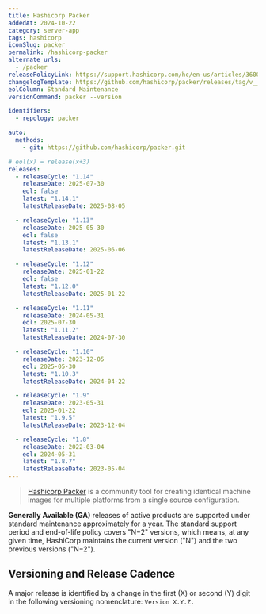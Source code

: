 ```yaml
---
title: Hashicorp Packer
addedAt: 2024-10-22
category: server-app
tags: hashicorp
iconSlug: packer
permalink: /hashicorp-packer
alternate_urls:
  - /packer
releasePolicyLink: https://support.hashicorp.com/hc/en-us/articles/360021185113-Support-Period-and-End-of-Life-EOL-Policy
changelogTemplate: https://github.com/hashicorp/packer/releases/tag/v__LATEST__
eolColumn: Standard Maintenance
versionCommand: packer --version

identifiers:
  - repology: packer

auto:
  methods:
    - git: https://github.com/hashicorp/packer.git

# eol(x) = release(x+3)
releases:
  - releaseCycle: "1.14"
    releaseDate: 2025-07-30
    eol: false
    latest: "1.14.1"
    latestReleaseDate: 2025-08-05

  - releaseCycle: "1.13"
    releaseDate: 2025-05-30
    eol: false
    latest: "1.13.1"
    latestReleaseDate: 2025-06-06

  - releaseCycle: "1.12"
    releaseDate: 2025-01-22
    eol: false
    latest: "1.12.0"
    latestReleaseDate: 2025-01-22

  - releaseCycle: "1.11"
    releaseDate: 2024-05-31
    eol: 2025-07-30
    latest: "1.11.2"
    latestReleaseDate: 2024-07-30

  - releaseCycle: "1.10"
    releaseDate: 2023-12-05
    eol: 2025-05-30
    latest: "1.10.3"
    latestReleaseDate: 2024-04-22

  - releaseCycle: "1.9"
    releaseDate: 2023-05-31
    eol: 2025-01-22
    latest: "1.9.5"
    latestReleaseDate: 2023-12-04

  - releaseCycle: "1.8"
    releaseDate: 2022-03-04
    eol: 2024-05-31
    latest: "1.8.7"
    latestReleaseDate: 2023-05-04
---
```


> [Hashicorp Packer](https://www.packer.io/) is a community tool for creating identical machine images for multiple platforms from a single source configuration.

**Generally Available (GA)** releases of active products are supported under standard maintenance approximately
for a year. The standard support period and end-of-life policy covers "N−2" versions,
which means, at any given time, HashiCorp maintains the current version ("N") and the two previous versions ("N−2").

## Versioning and Release Cadence

A major release is identified by a change in the first (X) or second (Y) digit in the following
versioning nomenclature: `Version X.Y.Z.`
